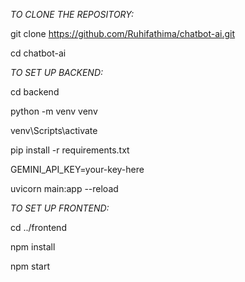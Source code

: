 *TO CLONE THE REPOSITORY:*

git clone https://github.com/Ruhifathima/chatbot-ai.git

cd chatbot-ai



*TO SET UP BACKEND:*

cd backend

python -m venv venv

venv\Scripts\activate 

pip install -r requirements.txt

GEMINI_API_KEY=your-key-here

uvicorn main:app --reload


*TO SET UP FRONTEND:*

cd ../frontend

npm install

npm start


